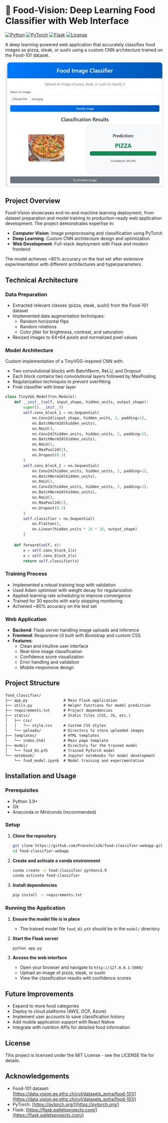 # 🍕 Food-Vision: Deep Learning Food Classifier with Web Interface

[![Python](https://img.shields.io/badge/Python-3.9+-blue.svg)](https://www.python.org/downloads/)
[![PyTorch](https://img.shields.io/badge/PyTorch-2.0.1-EE4C2C.svg)](https://pytorch.org/)
[![Flask](https://img.shields.io/badge/Flask-2.3.3-000000.svg)](https://flask.palletsprojects.com/)
[![License](https://img.shields.io/badge/License-MIT-green.svg)](https://opensource.org/licenses/MIT)

A deep learning-powered web application that accurately classifies food images as pizza, steak, or sushi using a custom CNN architecture trained on the Food-101 dataset.

![Food Vision Demo](demo_screenshot.png)

## Project Overview

Food-Vision showcases end-to-end machine learning deployment, from dataset preparation and model training to production-ready web application development. The project demonstrates expertise in:

- **Computer Vision**: Image preprocessing and classification using PyTorch
- **Deep Learning**: Custom CNN architecture design and optimization
- **Web Development**: Full-stack deployment with Flask and modern frontend

The model achieves ~80% accuracy on the test set after extensive experimentation with different architectures and hyperparameters.

## Technical Architecture

### Data Preparation
- Extracted relevant classes (pizza, steak, sushi) from the Food-101 dataset
- Implemented data augmentation techniques:
  - Random horizontal flips
  - Random rotations
  - Color jitter for brightness, contrast, and saturation
- Resized images to 64×64 pixels and normalized pixel values

### Model Architecture
Custom implementation of a TinyVGG-inspired CNN with:
- Two convolutional blocks with BatchNorm, ReLU, and Dropout
- Each block contains two convolutional layers followed by MaxPooling
- Regularization techniques to prevent overfitting
- Final classifier with linear layer

```python
class TinyVGG_Model7(nn.Module):
    def __init__(self, input_shape, hidden_units, output_shape):
        super().__init__()
        self.conv_block_1 = nn.Sequential(
            nn.Conv2d(input_shape, hidden_units, 3, padding=1),
            nn.BatchNorm2d(hidden_units),
            nn.ReLU(),
            nn.Conv2d(hidden_units, hidden_units, 3, padding=1),
            nn.BatchNorm2d(hidden_units),
            nn.ReLU(),
            nn.MaxPool2d(2),
            nn.Dropout(0.3)
        )
        self.conv_block_2 = nn.Sequential(
            nn.Conv2d(hidden_units, hidden_units, 3, padding=1),
            nn.BatchNorm2d(hidden_units),
            nn.ReLU(),
            nn.Conv2d(hidden_units, hidden_units, 3, padding=1),
            nn.BatchNorm2d(hidden_units),
            nn.ReLU(),
            nn.MaxPool2d(2),
            nn.Dropout(0.3)
        )
        self.classifier = nn.Sequential(
            nn.Flatten(),
            nn.Linear(hidden_units * 16 * 16, output_shape)
        )
    
    def forward(self, x):
        x = self.conv_block_1(x)
        x = self.conv_block_2(x)
        return self.classifier(x)
```

### Training Process
- Implemented a robust training loop with validation
- Used Adam optimizer with weight decay for regularization
- Applied learning rate scheduling to improve convergence
- Trained for 30 epochs with early stopping monitoring
- Achieved ~80% accuracy on the test set

### Web Application
- **Backend**: Flask server handling image uploads and inference
- **Frontend**: Responsive UI built with Bootstrap and custom CSS
- **Features**:
  - Clean and intuitive user interface
  - Real-time image classification
  - Confidence score visualization
  - Error handling and validation
  - Mobile-responsive design

## Project Structure

```
food_classifier/
├── app.py                # Main Flask application
├── utils.py              # Helper functions for model prediction
├── requirements.txt      # Project dependencies
├── static/               # Static files (CSS, JS, etc.)
│   ├── css/
│   │   └── style.css     # Custom CSS styles
│   └── uploads/          # Directory to store uploaded images
├── templates/            # HTML templates
│   └── index.html        # Main page template
├── model/                # Directory for the trained model
│   └── food_03.pth       # Trained PyTorch model
└── notebook/             # Jupyter notebooks for model development
    └── food_model.ipynb  # Model training and experimentation
```

## Installation and Usage

### Prerequisites
- Python 3.9+
- Git
- Anaconda or Miniconda (recommended)

### Setup
1. **Clone the repository**
   ```bash
   git clone https://github.com/Pranshulx26/food-classifier-webapp.git
   cd food-classifier-webapp
   ```

2. **Create and activate a conda environment**
   ```bash
   conda create -n food-classifier python=3.9
   conda activate food-classifier
   ```

3. **Install dependencies**
   ```bash
   pip install -r requirements.txt
   ```

### Running the Application
1. **Ensure the model file is in place**
   - The trained model file `food_03.pth` should be in the `model/` directory

2. **Start the Flask server**
   ```bash
   python app.py
   ```

3. **Access the web interface**
   - Open your browser and navigate to `http://127.0.0.1:5000/`
   - Upload an image of pizza, steak, or sushi
   - View the classification results with confidence scores

## Future Improvements
- Expand to more food categories
- Deploy to cloud platforms (AWS, GCP, Azure)
- Implement user accounts to save classification history
- Add mobile application support with React Native
- Integrate with nutrition APIs for detailed food information

## License
This project is licensed under the MIT License - see the LICENSE file for details.

## Acknowledgements
- Food-101 dataset: [https://data.vision.ee.ethz.ch/cvl/datasets_extra/food-101/](https://data.vision.ee.ethz.ch/cvl/datasets_extra/food-101/)
- PyTorch: [https://pytorch.org/](https://pytorch.org/)
- Flask: [https://flask.palletsprojects.com/](https://flask.palletsprojects.com/)

